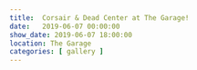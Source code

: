 ```yaml
---
title:  Corsair & Dead Center at The Garage!
date:   2019-06-07 00:00:00
show_date: 2019-06-07 18:00:00
location: The Garage
categories: [ gallery ]
---
```

